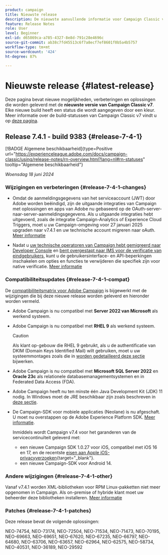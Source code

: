 ```yaml
---
product: campaign
title: Nieuwste release
description: De nieuwste aanvullende informatie voor Campaign Classic v7
feature: Release Notes
role: User
level: Beginner
exl-id: d65869ca-a785-4327-8e8d-791c28e4696c
source-git-commit: ab38c7fd45513c6f7a8ecf7ef8601f0b5a4b5757
workflow-type: tm+mt
source-wordcount: '424'
ht-degree: 87%

---
```


# Nieuwste release {#latest-release}

Deze pagina bevat nieuwe mogelijkheden, verbeteringen en oplossingen die worden geleverd met de **nieuwste versie van Campaign Classic v7**. Elke nieuwe build heeft een status die wordt aangegeven door een kleur. Meer informatie over de build-statussen van Campaign Classic v7 vindt u op [deze pagina](rn-overview.md).

## Release 7.4.1 - build 9383 {#release-7-4-1}

[!BADGE Algemene beschikbaarheid]{type=Positive url="https://experienceleague.adobe.com/docs/campaign-classic/using/release-notes/rn-overview.html?lang=nl#rn-statuses" tooltip="Algemene beschikbaarheid"}

_Woensdag 18 juni 2024_

### Wijzigingen en verbeteringen {#release-7-4-1-changes}

* Omdat de aanmeldingsgegevens van het serviceaccount (JWT) door Adobe worden beëindigd, zijn de uitgaande integraties van Campaign met oplossingen en apps van Adobe nu gebaseerd op de OAuth-server-naar-server-aanmeldingsgegevens. Als u uitgaande integraties hebt uitgevoerd, zoals de integratie Campaign-Analytics of Experience Cloud Triggers, moet u uw Campaign-omgeving voor 27 januari 2025 upgraden naar v7.4.1 en uw technische account migreren naar oAuth.  [Meer informatie](../../integrations/using/oauth-technical-account.md)

* Nadat u [uw technische operatoren van Campaign hebt gemigreerd naar Developer Console](../../technotes/using/ims-migration.md) en [bent overgestapt naar IMS voor de verificatie van eindgebruikers](../../technotes/using/migrate-users-to-ims.md), kunt u de gebruikersinterface- en API-beperkingen inschakelen om opties en functies te verwijderen die specifiek zijn voor native verificatie. [Meer informatie](../../technotes/using/impact-ims-migration.md)


### Compatibiliteitsupdates {#release-7-4-1-compat}

De [compatibiliteitsmatrix voor Adobe Campaign](compatibility-matrix.md) is bijgewerkt met de wijzigingen die bij deze nieuwe release worden geleverd en hieronder worden vermeld.

* Adobe Campaign is nu compatibel met **Server 2022 van Microsoft** als werkend systeem.
* Adobe Campaign is nu compatibel met **RHEL 9** als werkend systeem.

  >[!CAUTION]
  >
  >Als klant op-gebouw die RHEL 9 gebruikt, als u de authentificatie van DKIM (Domain Keys Identified Mail) wilt gebruiken, moet u uw systeemmontages zoals die in [ worden gedetailleerd deze sectie ](../../installation/using/installing-packages-with-linux.md#rhel-9-update) bijwerken.


* Adobe Campaign is nu compatibel met **Microsoft SQL Server 2022** en **Oracle 23c** als relationele databasemanagementsystemen en in Federated Data Access (FDA).

* Adobe Campaign heeft nu ten minste één Java Development Kit (JDK) 11 nodig. In Windows moet de JRE beschikbaar zijn zoals beschreven in [deze sectie](../../installation/using/application-server.md#jdk).

* De Campaign-SDK voor mobiele applicaties (Neolane) is nu afgeschaft. U moet nu overstappen op de Adobe Experience Platform SDK. [Meer informatie](deprecated-features.md).

  Inmiddels wordt Campaign v7.4 voor het garanderen van de servicecontinuïteit geleverd met:

   * een nieuwe Campaign SDK 1.0.27 voor iOS, compatibel met iOS 16 en 17, en de recentste [eisen aan Apple iOS-privacyverzoeken](https://developer.apple.com/news/?id=r1henawx){target="_blank"}.
   * een nieuwe Campaign-SDK voor Android 14.

### Andere wijzigingen {#release-7-4-1-other}

Vanaf v7.4.1 worden XML-bibliotheken voor RPM Linux-pakketten niet meer opgenomen in Campaign. Als on-premise of hybride klant moet uw beheerder deze bibliotheken installeren. [Meer informatie](../../installation/using/installing-packages-with-linux.md)

### Patches {#release-7-4-1-patches}

Deze release bevat de volgende oplossingen:

NEO-74754, NEO-73174, NEO-72504, NEO-71534, NEO-71473, NEO-70195, NEO-69663, NEO-69651, NEO-67620, NEO-67235, NEO-66797, NEO-64680, NEO-63706, NEO-63657, NEO-62964, NEO-62575, NEO-58734, NEO-40531, NEO-36189, NEO-29592


